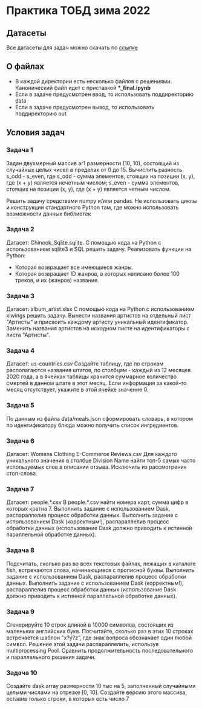 # Практика ТОБД зима 2022

## Датасеты
Все датасеты для задач можно скачать по [ссылке](https://disk.yandex.ru/d/2SjPqoO7OhoTOg)

## О файлах
- В каждой директории есть несколько файлов с решениями. Канонический файл идет с приставкой **\*_final.ipynb**
- Если в задаче предусмотрен ввод, то использовать поддиректорию data
- Если в задаче предусмотрен вывод, то использовать поддиректорию out

## Условия задач

### Задача 1
Задан двухмерный массив ar1 размерности (10, 10), состоящий из случайных целых чисел в пределах от 0 до 15. Вычислить разность s\_odd - s\_even, где s\_odd - сумма элементов, стоящих на позиции (x, y), где (x + y) является нечетным числом; s\_even - сумма элементов, стоящих на позиции (x, y), где (x + y) является четным числом.

Решить задачу средствами numpy и/или pandas. Не использовать циклы и конструкции стандартного Python там, где можно использовать возможности данных библиотек

### Задача 2
Датасет: Chinook\_Sqlite.sqlite. С помощью кода на Python с использованием sqlite3 и SQL решить задачу. Реализовать функции на Python:
- Которая возвращает все имеющиеся жанры.
- Которая возвращает ID жанров, в которых написано более 100 треков, и их (жанров) название.


### Задача 3
Датасет: album\_artist.xlsx
С помощью кода на Python с использованием xlwings решить задачу. Вынести названия артистов на отдельный лист &quot;Артисты&quot; и присвоить каждому артисту уникальный идентификатор. Заменить названия артистов на исходном листе на идентификаторы с листа &quot;Артисты&quot;.


### Задача 4
Датасет: us-countries.csv
Создайте таблицу, где по строкам располагаются названия штатов, по столбцам - каждый из 12 месяцев 2020 года, а в ячейках таблицы хранится суммарное количество смертей в данном штате в этот месяц. Если информация за какой-то месяц отсутствует, укажите в этой ячейке значение 0.

### Задача 5
По данным из файла data/meals.json сформировать словарь, в котором по идентификатору блюда можно получить список ингредиентов.

### Задача 6
Датасет: Womens Clothing E-Commerce Reviews.csv
Для каждого уникального значения в столбце Division Name найти топ-5 самых часто используемых слов в описании отзыва. Исключить из рассмотрения стоп-слова.

### Задача 7

Датасет: people.\*.csv
В people.\*.csv найти номера карт, сумма цифр в которых кратна 7. Выполнить задание с использованием Dask, распараллелив процесс обработки данных. Выполнить задание с использованием Dask (корректным!), распараллелив процесс обработки данных (использование Dask должно приводить к истинной параллельной обработке данных).

### Задача 8
Подсчитать, сколько раз во всех текстовых файлах, лежащих в каталоге fish, встречаются слова, начинающиеся с прописной буквы. Выполнить задание с использованием Dask, распараллелив процесс обработки данных. Выполнить задание с использованием Dask (корректным!), распараллелив процесс обработки данных (использование Dask должно приводить к истинной параллельной обработке данных).

### Задача 9
Сгенерируйте 10 строк длиной в 10000 символов, состоящих из маленьких английских букв. Посчитайте, сколько раз в этих 10 строках встречается шаблон &quot;x?y?z&quot;, где знак вопроса обозначает один любой символ. Решение этой задачи распараллелить, используя multiprocessing Pool. Сравнить продолжительность последовательного и параллельного решения задачи.


### Задача 10
Создайте dask.array размерности 10 тыс на 5, заполненный случайными целыми числами на отрезке [0, 10]. Создайте версию этого массива, оставив только строки, в которых есть число 7